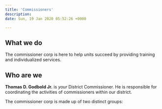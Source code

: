 ```yaml
---
title: 'Commissioners'
description:
date: Sun, 19 Jan 2020 05:52:26 +0000

---
```


## What we do

The commissioner corp is here to help units succeed by providing training and individualized services.

## Who are we

__Thomas D. Godbold Jr.__ is _your_ District Commissioner. He is responsible for coordinating the activities of commissioners within our district.

The commissioner corp is made up of two distinct groups:
